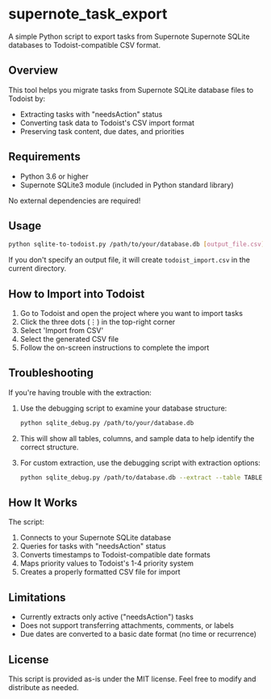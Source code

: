 # supernote_task_export

A simple Python script to export tasks from Supernote Supernote SQLite databases to Todoist-compatible CSV format.

## Overview

This tool helps you migrate tasks from Supernote SQLite database files to Todoist by:
- Extracting tasks with "needsAction" status
- Converting task data to Todoist's CSV import format
- Preserving task content, due dates, and priorities

## Requirements

- Python 3.6 or higher
- Supernote SQLite3 module (included in Python standard library)

No external dependencies are required!

## Usage

```bash
python sqlite-to-todoist.py /path/to/your/database.db [output_file.csv]
```

If you don't specify an output file, it will create `todoist_import.csv` in the current directory.

## How to Import into Todoist

1. Go to Todoist and open the project where you want to import tasks
2. Click the three dots (⋮) in the top-right corner
3. Select 'Import from CSV'
4. Select the generated CSV file
5. Follow the on-screen instructions to complete the import

## Troubleshooting

If you're having trouble with the extraction:

1. Use the debugging script to examine your database structure:
   ```bash
   python sqlite_debug.py /path/to/your/database.db
   ```

2. This will show all tables, columns, and sample data to help identify the correct structure.

3. For custom extraction, use the debugging script with extraction options:
   ```bash
   python sqlite_debug.py /path/to/database.db --extract --table TABLE_NAME --status-col STATUS_COLUMN --status-val STATUS_VALUE
   ```

## How It Works

The script:
1. Connects to your Supernote SQLite database
2. Queries for tasks with "needsAction" status 
3. Converts timestamps to Todoist-compatible date formats
4. Maps priority values to Todoist's 1-4 priority system
5. Creates a properly formatted CSV file for import

## Limitations

- Currently extracts only active ("needsAction") tasks
- Does not support transferring attachments, comments, or labels
- Due dates are converted to a basic date format (no time or recurrence)

## License

This script is provided as-is under the MIT license. Feel free to modify and distribute as needed.
